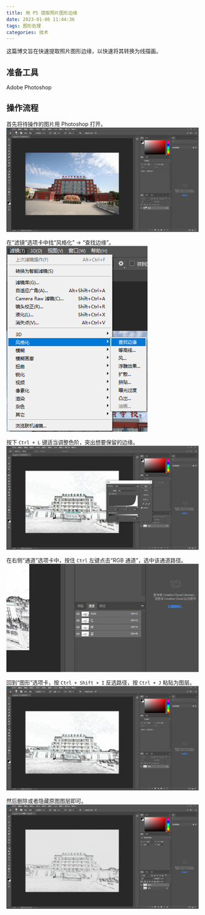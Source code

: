 ```yaml
---
title: 用 PS 提取照片图形边缘
date: 2023-01-06 11:44:36
tags: 图形处理
categories: 技术
---
```


这篇博文旨在快速提取照片图形边缘，以快速将其转换为线描画。

## 准备工具
Adobe Photoshop

## 操作流程
首先将待操作的图片用 Photoshop 打开。  
![](./img/extract-edges/import.png)

在“滤镜”选项卡中找“风格化” -> “查找边缘”。  
![](./img/extract-edges/search_edge.png)

按下 `Ctrl + L` 键适当调整色阶，突出想要保留的边缘。  
![](./img/extract-edges/color.png)

在右侧“通道”选项卡中，按住 `Ctrl` 左键点击“RGB 通道”，选中该通道路径。  
![](./img/extract-edges/RGB.png)

回到“图形”选项卡，按 `Ctrl + Shift + I` 反选路径，按 `Ctrl + J` 粘贴为图层。  
![](./img/extract-edges/path.png)

然后删除或者隐藏原图图层即可。
![](./img/extract-edges/final.png)